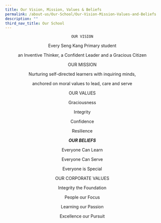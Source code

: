 ```yaml
---
title: Our Vision, Mission, Values & Beliefs
permalink: /about-us/Our-School/Our-Vision-Mission-Values-and-Beliefs
description: ""
third_nav_title: Our School
---
```

<center>
	
	OUR VISION

Every Seng Kang Primary student

an Inventive Thinker, a Confident Leader and a Gracious Citizen

  

OUR MISSION

Nurturing self-directed learners with inquiring minds,

anchored on moral values to lead, care and serve

  

OUR VALUES

Graciousness

Integrity

Confidence

Resilience

  

**_OUR BELIEFS_**

Everyone Can Learn

Everyone Can Serve

Everyone is Special

  

OUR CORPORATE VALUES

Integrity the Foundation

People our Focus

Learning our Passion

Excellence our Pursuit

</center>